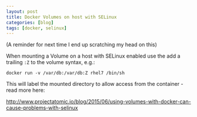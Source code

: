 ```yaml
---
layout: post
title: Docker Volumes on host with SELinux
categories: [blog]
tags: [docker, selinux]
---
```



(A reminder for next time I end up scratching my head on this)

When mounting a Volume on a host with SELinux enabled use the add a trailing `:Z` to the volume syntax, e.g.:

```
docker run -v /var/db:/var/db:Z rhel7 /bin/sh
```

This will label the mounted directory to allow access from the container - read more here:

<http://www.projectatomic.io/blog/2015/06/using-volumes-with-docker-can-cause-problems-with-selinux>
